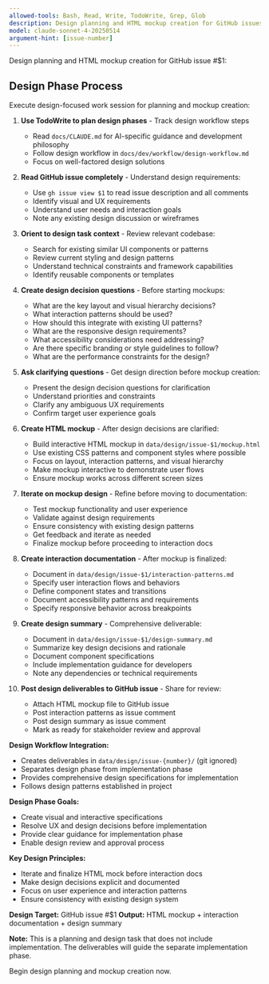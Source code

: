 ```yaml
---
allowed-tools: Bash, Read, Write, TodoWrite, Grep, Glob
description: Design planning and HTML mockup creation for GitHub issues
model: claude-sonnet-4-20250514
argument-hint: [issue-number]
---
```


Design planning and HTML mockup creation for GitHub issue #$1:

## Design Phase Process

Execute design-focused work session for planning and mockup creation:

1. **Use TodoWrite to plan design phases** - Track design workflow steps
   - Read `docs/CLAUDE.md` for AI-specific guidance and development philosophy
   - Follow design workflow in `docs/dev/workflow/design-workflow.md`
   - Focus on well-factored design solutions

2. **Read GitHub issue completely** - Understand design requirements:
   - Use `gh issue view $1` to read issue description and all comments
   - Identify visual and UX requirements
   - Understand user needs and interaction goals
   - Note any existing design discussion or wireframes

3. **Orient to design task context** - Review relevant codebase:
   - Search for existing similar UI components or patterns
   - Review current styling and design patterns
   - Understand technical constraints and framework capabilities
   - Identify reusable components or templates

4. **Create design decision questions** - Before starting mockups:
   - What are the key layout and visual hierarchy decisions?
   - What interaction patterns should be used?
   - How should this integrate with existing UI patterns?
   - What are the responsive design requirements?
   - What accessibility considerations need addressing?
   - Are there specific branding or style guidelines to follow?
   - What are the performance constraints for the design?

5. **Ask clarifying questions** - Get design direction before mockup creation:
   - Present the design decision questions for clarification
   - Understand priorities and constraints
   - Clarify any ambiguous UX requirements
   - Confirm target user experience goals

6. **Create HTML mockup** - After design decisions are clarified:
   - Build interactive HTML mockup in `data/design/issue-$1/mockup.html`
   - Use existing CSS patterns and component styles where possible
   - Focus on layout, interaction patterns, and visual hierarchy
   - Make mockup interactive to demonstrate user flows
   - Ensure mockup works across different screen sizes

7. **Iterate on mockup design** - Refine before moving to documentation:
   - Test mockup functionality and user experience
   - Validate against design requirements
   - Ensure consistency with existing design patterns
   - Get feedback and iterate as needed
   - Finalize mockup before proceeding to interaction docs

8. **Create interaction documentation** - After mockup is finalized:
   - Document in `data/design/issue-$1/interaction-patterns.md`
   - Specify user interaction flows and behaviors
   - Define component states and transitions
   - Document accessibility patterns and requirements
   - Specify responsive behavior across breakpoints

9. **Create design summary** - Comprehensive deliverable:
   - Document in `data/design/issue-$1/design-summary.md`
   - Summarize key design decisions and rationale
   - Document component specifications
   - Include implementation guidance for developers
   - Note any dependencies or technical requirements

10. **Post design deliverables to GitHub issue** - Share for review:
    - Attach HTML mockup file to GitHub issue
    - Post interaction patterns as issue comment
    - Post design summary as issue comment
    - Mark as ready for stakeholder review and approval

**Design Workflow Integration:**
- Creates deliverables in `data/design/issue-{number}/` (git ignored)
- Separates design phase from implementation phase
- Provides comprehensive design specifications for implementation
- Follows design patterns established in project

**Design Phase Goals:**
- Create visual and interactive specifications
- Resolve UX and design decisions before implementation
- Provide clear guidance for implementation phase
- Enable design review and approval process

**Key Design Principles:**
- Iterate and finalize HTML mock before interaction docs
- Make design decisions explicit and documented
- Focus on user experience and interaction patterns
- Ensure consistency with existing design system

**Design Target:** GitHub issue #$1
**Output:** HTML mockup + interaction documentation + design summary

**Note:** This is a planning and design task that does not include implementation. The deliverables will guide the separate implementation phase.

Begin design planning and mockup creation now.